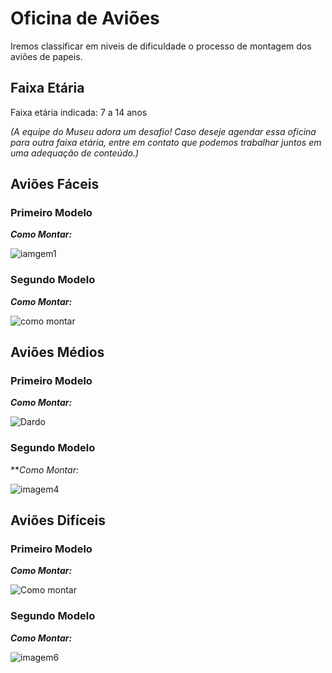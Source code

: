 # Oficina de Aviões
Iremos classificar em niveis de dificuldade o processo de montagem dos aviões de papeis.

## Faixa Etária
Faixa etária indicada: 7 a 14 anos

*(A equipe do Museu adora um desafio! Caso deseje agendar essa oficina para outra faixa etária, entre em contato que podemos trabalhar juntos em uma adequação de conteúdo.)*

## Aviões Fáceis
### Primeiro Modelo
**_Como Montar:_**


![iamgem1](https://i.pinimg.com/564x/a0/ae/c0/a0aec0909502cabc3278888ba71c835a.jpg)

### Segundo Modelo
**_Como Montar:_**



![como montar](https://i.pinimg.com/564x/8f/ea/c9/8feac908661093e41ba3f2ee3958a2fb.jpg)



## Aviões Médios
### Primeiro Modelo
**_Como Montar:_**



![Dardo](https://vignette.wikia.nocookie.net/origami/images/1/1f/Dartdiag.svg/revision/latest/scale-to-width-down/500?cb=20080904002638)


### Segundo Modelo
**_Como Montar:_



![imagem4](https://i.pinimg.com/564x/db/f9/35/dbf9355ca29d3739319c43a2b65649ee.jpg)

## Aviões Difíceis
### Primeiro Modelo
**_Como Montar:_**



![Como montar](https://4.bp.blogspot.com/-gRw3RLP_pYI/VHoOpsCvmYI/AAAAAAAACQM/twIFLWHCIVw/s1600/plane9.gif)

### Segundo Modelo
**_Como Montar:_**




![imagem6](https://i.pinimg.com/564x/27/fd/d9/27fdd909e81a2d4ba2081b3579875128.jpg)






